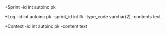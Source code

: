 +Sprint
-id int autoinc pk

+Log
-id int autoinc pk
-sprint_id int fk
-type_code varchar(2)
-contents text

+Context
-id int autoinc pk
-content text
